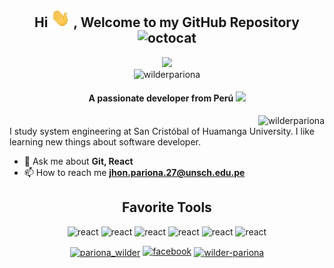 <h2 align="center">
  Hi
  <img src="https://raw.githubusercontent.com/jhonPariona/images/master/ProfileReadme/Hi.gif" alt="hello" height="30"/>
  , Welcome to my GitHub Repository
  <img src="https://camo.githubusercontent.com/e15e75521862be103c834df436a8f9e075c945e5/68747470733a2f2f6d656469612e67697068792e636f6d2f6d656469612f6475334a336358797a686a3735494f6776412f67697068792e676966" alt="octocat" height="30"/>
</h2>
<!-- gif -->
<div align="center">
  <img src="https://raw.githubusercontent.com/jhonPariona/images/master/ProfileReadme/ezgif.com-gif-maker.gif"/>
</div>
<!-- badges -->
<div align="center">
  <img src="https://komarev.com/ghpvc/?username=wilderpariona" alt="wilderpariona" />
</div>
<!-- presentation -->
<h4 align="center">A passionate developer from Perú  <img src="https://cultofthepartyparrot.com/flags/hd/peruparrot.gif" height="30"/> </h3>
<!-- description -->
<img align="right" src="https://github-readme-stats.vercel.app/api?username=wilderpariona&hide_border=true&count_private=true&theme=dracula" alt="wilderpariona"/>
<br/>
I study system engineering at San Cristóbal of Huamanga University.
I like learning new things about software developer.

- 💬 Ask me about **Git, React**
- 📫 How to reach me **jhon.pariona.27@unsch.edu.pe**

<!-- favorite tools -->
<h2 align="center">Favorite Tools</h3>

<div align="center">
  <img src="https://cdn.dribbble.com/users/270616/screenshots/4884916/2018-07-28_21_11_02.gif" alt="react"   height="50"/>
  <img src="https://camo.githubusercontent.com/5a854f8dc065b628da0dd42fd83eddaf07e75027/68747470733a2f2f692e67697068792e636f6d2f6d656469612f654e41736a4f353574506267616f72376d612f323030772e77656270" alt="react"   height="50"/>
  <img src="https://camo.githubusercontent.com/9a5abb6694acc0a7c27c79f6846a90ea8117a369/68747470733a2f2f6d65646961332e67697068792e636f6d2f6d656469612f6b64466338667562675333316238447356752f67697068792e77656270" alt="react"   height="50"/>
  <img src="https://miro.medium.com/max/535/1*JGcKFmzk_K1zweGMBQaJQg.png" alt="react"  height="50"/>
  <img src="http://daphnisys.com/images/react_native1.gif" alt="react"   height="50"/>
  <img src="https://roszkowski.dev/images/2020-05-04/Flutter-logo-animation-v1-2.gif" alt="react"  height="50"/>
</div>

<div align="center">

[<img align="center" src="https://cdn.jsdelivr.net/npm/simple-icons@3.0.1/icons/twitter.svg" alt="pariona_wilder" height="20" width="20" />][twiter]
[<img src="https://cdn.jsdelivr.net/npm/simple-icons@3.0.1/icons/facebook.svg" alt="facebook" height="17"/>][fb]
[<img align="center" src="https://cdn.jsdelivr.net/npm/simple-icons@3.0.1/icons/linkedin.svg" alt="wilder-pariona" height="20" width="20" />][linkedin]

</div>

[twiter]: https://twitter.com/pariona_wilder
[linkedin]: https://linkedin.com/in/wilder-pariona
[fb]: https://fb.com/pariona.wilder
